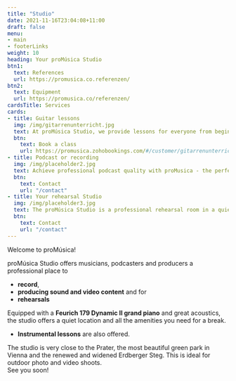 ```yaml
---
title: "Studio"
date: 2021-11-16T23:04:08+11:00
draft: false
menu: 
- main
- footerLinks
weight: 10
heading: Your proMúsica Studio
btn1:
  text: References
  url: https://promusica.co.referenzen/
btn2:
  text: Equipment
  url: https://promusica.co/referenzen/
cardsTitle: Services
cards:
- title: Guitar lessons
  img: /img/gitarrenunterricht.jpg
  text: At proMúsica Studio, we provide lessons for everyone from beginner to advanced guitarists. Our teaching methods include techniques, exercises, daily routines and an extensive repertoire. We have all the tools you need to improve your skills, such as recording options, excellent acoustics and a peaceful classroom atmosphere. I am offering a **30 minutes - free trial guitar lesson**. Start your guitar journey today with proMúsica Studio!
  btn:
    text: Book a class
    url: https://promusica.zohobookings.com/#/customer/gitarrenunterricht/
- title: Podcast or recording
  img: /img/placeholder2.jpg
  text: Achieve professional podcast quality with proMusica - the perfect studio for your recordings. With the best acoustics, **high-quality microphones** and **state-of-the-art hardware and software**, we ensure flawless sound quality. In our quiet studio, you can fully concentrate on your podcast. Let our experienced sound engineers support you and book your recording at proMusica now.
  btn:
    text: Contact
    url: "/contact"
- title: Your rehearsal Studio
  img: /img/placeholder3.jpg
  text: The proMúsica Studio is a professional rehearsal room in a quiet location, equipped with a **Feurich grand piano 179 Dynamic II** and excellent acoustics. It offers everything for an undisturbed rehearsal, from the **kitchen** to the **bathroom**. The studio is located in the immediate vicinity of the Prater, ideal for a break. Book our rehearsal room now and take your music to the next level.
  btn:
    text: Contact
    url: "/contact"
---
```


Welcome to proMúsica!

proMúsica Studio offers musicians, podcasters and producers a professional place to 
- **record**,
- **producing sound and video content** and for
- **rehearsals**

Equipped with a **Feurich 179 Dynamic II grand piano** and great acoustics, the studio offers a quiet location and all the amenities you need for a break. 

- **Instrumental lessons** are also offered. 

The studio is very close to the Prater, the most beautiful green park in Vienna and the renewed and widened Erdberger Steg. This is ideal for outdoor photo and video shoots.<br> 
See you soon!

<!-- Links and Cross References - Use of ref and relref -->
<!-- [Gitarrenunterricht]({{< ref "serviceleistung/gitarrenunterricht" >}} "Gitarrenunterricht") -->
